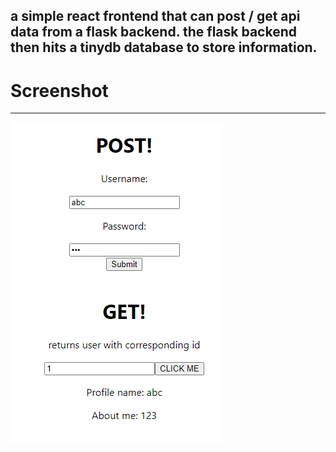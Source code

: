 a simple react frontend that can post / get api data from a flask backend.
the flask backend then hits a tinydb database to store information.
---
# Screenshot
---
<img src="https://github.com/TheBradKaiser/react-flask-tinydb-boilerplate/blob/main/screenshot.png?raw=true">
